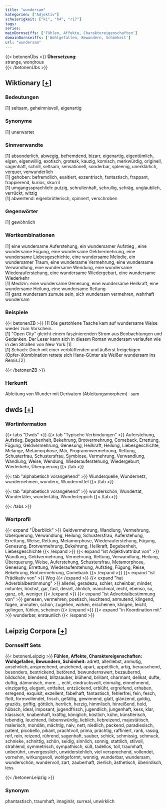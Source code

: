 ```yaml
---
title: "wundersam"
kategorien: ["Adjektiv"]
schwierigkeit: ["k1", "h4", "r17"]
tags:
series:
mainDornseiffs: ['Fühlen, Affekte, Charaktereigenschaften']
domainDornseiffs: ['Wohlgefallen, Bewundern, Schönheit']
url: "wundersam"
---
```


{{< betonenÜbs >}}
**Übersetzung:**  
strange, wondrous  
{{< /betonenÜbs >}}

## Wiktionary [[+](https://de.wiktionary.org/wiki/wundersam)]

### Bedeutungen
[1] seltsam, geheimnisvoll, eigenartig  

### Synonyme
[1] unerwartet  

### Sinnverwandte
[1] absonderlich, abwegig, befremdend, bizarr, eigenartig, eigentümlich, eigen, eigenwillig, exotisch, grotesk, kauzig, komisch, merkwürdig, originell, sagenhaft, schrill, seltsam, sensationell, sonderbar, spleenig, unerklärlich, verquer, verwunderlich  
[1] gehoben: befremdlich, exaltiert, exzentrisch, fantastisch, frappant, frappierend, kurios, skurril  
[1] umgangssprachlich: putzig, schrullenhaft, schrullig, schräg, unglaublich, verrückt, witzig  
[1] abwertend: eigenbrötlerisch, spinnert, verschroben  

### Gegenwörter
[1] gewöhnlich  

### Wortkombinationen
[1] eine wundersame Auferstehung, ein wundersamer Aufstieg , eine wundersame Fügung, eine wundersame Geldvermehrung, eine wundersame Liebesgeschichte, eine wundersame Melodie, ein wundersamer Traum, eine wundersame Vermehrung, eine wundersame Verwandlung, eine wundersame Wendung, eine wundersame Wiederauferstehung, eine wundersame Wiedergeburt, eine wundersame Wiederkehr  
[1] Medizin: eine wundersame Genesung, eine wundersame Heilkraft, eine wundersame Heilung, eine wundersame Rettung  
[1] ganz wundersam zumute sein, sich wundersam vermehren, wahrhaft wundersam  

### Beispiele
{{< betonenZB >}}
[1] Die gestohlene Tasche kam auf wundersame Weise wieder zum Vorschein.  
[1] "Open City" gleicht einem faszinierenden Strom aus Beobachtungen und Gedanken. Der Leser kann sich in diesem Roman wundersam verlaufen wie in den Straßen von New York.[1]  
[1] Schach: Doch mit einer verblüffenden und äußerst freigebigen (Opfer-)Kombination rettete sich Hans-Günter als Weißer wundersam ins Remis.[2]  

{{< /betonenZB >}}
### Herkunft
Ableitung von Wunder mit Derivatem (Ableitungsmorphem) -sam  



## dwds [[+](https://www.dwds.de/wb/wundersam)]

### Wortinformation
{{< tabs "Dwds" >}}
{{< tab "Typische Verbindungen" >}}
Auferstehung, Aufstieg, Begebenheit, Bekehrung, Brotvermehrung, Comeback, Errettung, Fügung, Geldvermehrung, Genesung, Heilkraft, Heilung, Liebesgeschichte, Melange, Metamorphose, Mär, Programmvermehrung, Rettung, Schusterfrau, Schustersfrau, Symbiose, Vermehrung, Verwandlung, Wandlung, Weise, Wendung, Wiederauferstehung, Wiedergeburt, Wiederkehr, Überquerung
{{< /tab >}}

{{< tab "alphabetisch vorangehend" >}}
Wunderquelle, Wundernetz, wundernehmen, wundern, Wundermittel
{{< /tab >}}

{{< tab "alphabetisch vorangehend" >}}
wunderschön, Wundertat, Wundertäter, wundertätig, Wunderteppich
{{< /tab >}}

{{< /tabs >}}

### Wortprofil
{{< expand "Überblick" >}} Geldvermehrung, Wandlung, Vermehrung, Überquerung, Verwandlung, Heilung, Schustersfrau, Auferstehung, Errettung, Weise, Rettung, Metamorphose, Wiederauferstehung, Fügung, Genesung, Brotvermehrung, Bekehrung, Heilkraft, Begebenheit, Liebesgeschichte {{< /expand >}}
{{< expand "ist Adjektivattribut von" >}} Wandlung, Geldvermehrung, Vermehrung, Rettung, Verwandlung, Heilung, Überquerung, Weise, Auferstehung, Schustersfrau, Metamorphose, Genesung, Errettung, Wiederauferstehung, Aufstieg, Fügung, Reise, Bekehrung, Brotvermehrung, Comeback {{< /expand >}}
{{< expand "ist Prädikativ von" >}} Weg {{< /expand >}}
{{< expand "hat Adverbialbestimmung" >}} allerlei, geradezu, schier, scheinbar, minder, mitunter, höchst, gar, fast, derart, ähnlich, manchmal, recht, ebenso, so, ganz, oft, weniger {{< /expand >}}
{{< expand "ist Adverbialbestimmung von" >}} genesen, vermehren, poetisch, leuchtend, anmutend, klingend, fügen, anmuten, schön, zugehen, wirken, erscheinen, klingen, leicht, gelingen, fühlen, scheinen {{< /expand >}}
{{< expand "in Koordination mit" >}} wunderbar, erstaunlich {{< /expand >}}

## Leipzig Corpora [[+](https://corpora.uni-leipzig.de/en/res?word=wundersam&corpusId=deu_newscrawl-public_2018)]

### Dornseiff Sets
{{< betonenLeipzig >}}
**Fühlen, Affekte, Charaktereigenschaften:**  
**Wohlgefallen, Bewundern, Schönheit:** adrett, allerliebst, anmutig, ansehnlich, ansprechend, anziehend, apart, appetitlich, artig, berauschend, besonders, bestrickend, betörend, bewundernswert, bezaubernd, bildschön, blendend, blitzsauber, blühend, brillant, charmant, delikat, dufte, duftig, dämonisch, more..., echt, eindrucksvoll, einmalig, einnehmend, einzigartig, elegant, entfaltet, entzückend, erblüht, ergreifend, erhaben, erregend, exquisit, exzellent, fabelhaft, fantastisch, fehlerfrei, fein, fesch, flott, formvollendet, frisch, gefällig, gewinnend, glatt, glänzend, goldig, graziös, griffig, göttlich, herrlich, herzig, himmlisch, hinreißend, hold, hübsch, ideal, imposant, jugendfrisch, jugendlich, jungenhaft, kess, klar, klassisch, knabenhaft, kräftig, königlich, köstlich, kühn, künstlerisch, lebendig, leuchtend, liebenswürdig, lieblich, liebreizend, majestätisch, malerisch, mondän, mächtig, naiv, nett, niedlich, packend, paradiesisch, patent, picobello, pikant, prachtvoll, prima, prächtig, raffiniert, rank, rassig, reif, rein, reizend, rührend, sagenhaft, sauber, schick, schmissig, schmuck, schnieke, schnittig, schön, seidig, sinnlich, sonnig, stattlich, stilvoll, strahlend, symmetrisch, sympathisch, süß, tadellos, toll, traumhaft, unberührt, unvergesslich, unwiderstehlich, viel versprechend, vollendet, vornehm, wirkungsvoll, wohlgeformt, wonnig, wunderbar, wundersam, wunderschön, wundervoll, zart, zauberhaft, zierlich, ästhetisch, überirdisch, less  

{{< /betonenLeipzig >}}

### Synonym
phantastisch, traumhaft, imaginär, surreal, unwirklich

